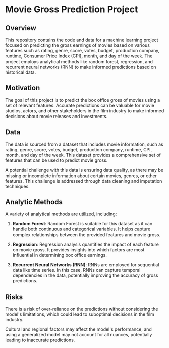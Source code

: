 # Movie Gross Prediction Project

## Overview

This repository contains the code and data for a machine learning project focused on predicting the gross earnings of movies based on various features such as rating, genre, score, votes, budget, production company, runtime, Consumer Price Index (CPI), month, and day of the week. The project employs analytical methods like random forest, regression, and recurrent neural networks (RNN) to make informed predictions based on historical data.

## Motivation

The goal of this project is to predict the box office gross of movies using a set of relevant features. Accurate predictions can be valuable for movie studios, actors, and other stakeholders in the film industry to make informed decisions about movie releases and investments.

## Data

The data is sourced from a dataset that includes movie information, such as rating, genre, score, votes, budget, production company, runtime, CPI, month, and day of the week. This dataset provides a comprehensive set of features that can be used to predict movie gross.

A potential challenge with this data is ensuring data quality, as there may be missing or incomplete information about certain movies, genres, or other features. This challenge is addressed through data cleaning and imputation techniques.

## Analytic Methods

A variety of analytical methods are utilized, including:

1. **Random Forest**: Random Forest is suitable for this dataset as it can handle both continuous and categorical variables. It helps capture complex relationships between the provided features and movie gross.

2. **Regression**: Regression analysis quantifies the impact of each feature on movie gross. It provides insights into which factors are most influential in determining box office earnings.

3. **Recurrent Neural Networks (RNN)**: RNNs are employed for sequential data like time series. In this case, RNNs can capture temporal dependencies in the data, potentially improving the accuracy of gross predictions.

## Risks

There is a risk of over-reliance on the predictions without considering the model's limitations, which could lead to suboptimal decisions in the film industry.

Cultural and regional factors may affect the model's performance, and using a generalized model may not account for all nuances, potentially leading to inaccurate predictions.


